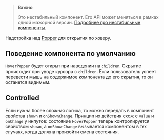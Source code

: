 >**Важно**
>
>Это нестабильный компонент. Его API может меняться в рамках одной мажорной версии. [Подробнее про нестабильные компоненты](#/Unstable).

Надстройка над [Popper](#/Popper) для открытия по ховеру.

## Поведение компонента по умолчанию
`HoverPopper` будет открыт при наведении на `children`. Скрытие происходит при уводе курсора с `children`. Если пользователь
успеет перевести мышь на содержимое компонента до его скрытия, то он останется видимым.

## Controlled
Если нужна более сложная логика, то можно передать в компонент свойства `shown` и `onShownChange`. Принцип их действия
схож с `value` и `onChange` у инпутов: состояние `HoverPopper` теперь контролируется свойством `shown`, 
а `onShownChange` вызывается компонентом в тех случаях, когда должна произойти смена состояния.
